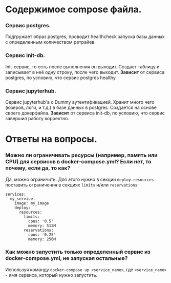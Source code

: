 
# Содержимое compose файла.

### Сервис postgres.

Подгружает образ postgres, проводит healthcheck запуска базы данных с определенным количеством ретрайев.

### Сервис init-db.

Init-сервис, то есть после выполнения он выходит. Создает таблицу и записывает в неё одну строку, после чего выходит. __Зависит__ от сервиса postgres, по условию, что сервис postgres healthy

### Сервис jupyterhub.

Сервис jupyterhub'а с Dummy аутентификацией. Хранит много чего (юзеров, логи, и т.д.) в базе данных в postgres. Создается на основе своего докерфайла. __Зависит__ от сервиса init-db, по условию, что сервис завершил работу  корректно.

# Ответы на вопросы.

### Можно ли ограничивать ресурсы (например, память или CPU) для сервисов в docker-compose.yml? Если нет, то почему, если да, то как?

Да, можно ограничить. Для этого нужно в секции `deploy.resources` поставить ограничения в секциях `limits` и/или `reservations`:

```
services:
  my_service:
    image: my_image
    deploy:
      resources:
        limits:
          cpus: '0.5'
          memory: 512M
        reservations:
          cpus: '0.25'
          memory: 256M
```

### Как можно запустить только определенный сервис из docker-compose.yml, не запуская остальные?

Используя команду `docker-compose up <service_name>`, где `<service_name>` - имя сервиса, который нужно запустить.
